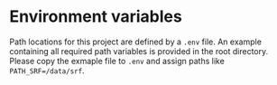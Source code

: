 
# Environment variables
Path locations for this project are defined by a `.env` file. An example
containing all required path variables is provided in the root directory. Please
copy the exmaple file to `.env` and assign paths like `PATH_SRF=/data/srf`.
